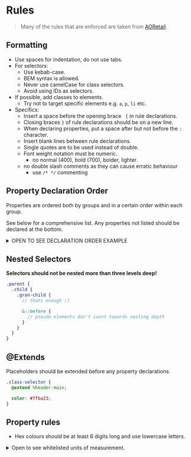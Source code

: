 # Rules

> Many of the rules that are enforced are taken from [AORetail](https://github.com/AORetail/css).

## Formatting

- Use spaces for indentation, do not use tabs.
- For selectors:
  - Use kebab-case.
  - BEM syntax is allowed.
  - Never use camelCase for class selectors.
  - Avoid using IDs as selectors.
- If possible, add classes to elements.
  - Try not to target specific elements e.g. `a`, `p`, `li` etc.
- Specifics:
  - Insert a space before the opening brace ` {` in rule declarations.
  - Closing braces `}` of rule declarations should be on a new line.
  - When declaring properties, put a space after but not before the `: ` character.
  - Insert blank lines between rule declarations.
  - Single quotes are to be used instead of double.
  - Font weight notation must be numeric.
    - no normal (400), bold (700), bolder, lighter.
  - no double slash comments as they can cause erratic behaviour
    - use `/* */` commenting

## Property Declaration Order

Properties are ordered both by groups and in a certain order within each group.

See below for a comprehensive list. Any properties not listed should be declared at the bottom.

<details><summary> OPEN TO SEE DECLARATION ORDER EXAMPLE </summary>

```scss
.class-selector {
  // mixins and extensions
  @include function(arg);
  @extend %placeholder;

  // content
  content: '';

  // display
  display: block | flex | grid | inline | inline-block | inline-flex | inline-grid | table | table-cell;

  // flex properties
  flex-flow: column wrap;
  flex-direction: column;
  flex-wrap: wrap;
  flex: 1 0 auto;
  flex-grow: 1;
  flex-shrink: 0;
  flex-basis: auto;

  // grid properties
  grid: 200px auto / 1fr auto 1fr;
  grid-template:
    [row1-start] 'header header header' 24px [row1-end]
    [row2-start] 'footer footer footer' 24px [row2-end]
    / auto 48px auto;
  grid-template-columns: 48px 48px 48px 48px;
  grid-template-rows: auto;
  grid-template-areas:
    'header header header header'
    'sidebar main main main'
    'footer footer footer footer';
  grid-gap: 48px;
  grid-column-gap: 48px;
  grid-row-gap: 48px;
  grid-auto-columns: 64px;
  grid-auto-rows: 64px;
  grid-auto-flow: column;
  grid-area: 1 / col4-start / last-line / 6;
  grid-column: 3 / span 2;
  grid-column-start: 2;
  grid-column-end: five;
  grid-row: third-line / 4;
  grid-row-start: row1-start;
  grid-row-end: 3;

  // flex and grid parents
  justify-content: center;
  justify-items: center;
  align-content: center;
  align-items: center;

  // flex and grid children
  justify-self: center;
  align-self: center;
  place-self: center;
  order: 1;

  // position
  position: absolute | fixed | relative | static | sticky;
  top: 50%;
  right: 50%;
  bottom: 50%;
  left: 50%;
  z-index: 1;

  // alignment
  transform: translate(-50% -50%);
  vertical-align: middle;

  // float properties
  float: left | right | none;
  clear: left | right | both | none;

  // box-sizing
  box-sizing: border-box;

  // width
  width: 1000px;
  min-width: 50%;
  max-width: 100%;

  // height
  height: 1000px;
  min-height: 50%;
  max-height: 100%;

  // margin
  margin: 8px 16px 24px 32px;
  margin-top: 8px;
  margin-right: 16px;
  margin-bottom: 24px;
  margin-left: 32px;

  // padding
  padding: 8px 16px 24px 32px;
  padding-top: 8px;
  padding-right: 16px;
  padding-bottom: 24px;
  padding-left: 32px;

  // border properties
  border: 1px solid #7fba23;
  border-top: 1px solid #7fba23;
  border-right: 1px solid #7fba23;
  border-bottom: 1px solid #7fba23;
  border-left: 1px solid #7fba23;
  border-radius: 4px;
  border-top-left-radius: 4px;
  border-top-right-radius: 4px;
  border-bottom-right-radius: 4px;
  border-bottom-left-radius: 4px;

  // typography
  font: 16px/1.5 sans-serif 400 italic;
  line-height: 1.5; 
  font-family: sans-serif;
  font-weight: 400;
  font-style: italic;
  font-size: 16px;
  color: #7fba23;

  // test manipulation
  direction: ltr;
  text-align: center;
  text-transform: lowercase;
  text-decoration: underline;

  // word wrap
  word-break: break-word;
  word-wrap: break-word;

  // background
  background: url('../img/nicholas-cage.jpg') no-repeat bottom right #7fba23;
  background-color: #7fba23;
  background-image: url('../img/nicholas-cage.jpg');
  background-image: image-set(url('../img/nicholas-cage.jpg') 1x, url('../img/nicholas-cage_2x.jpg') 2x);
  background-position: top left;
  background-repeat: no-repeat;
  background-size: cover;
  object-fit: cover;

  // box shadow
  box-shadow: 0 0 4px 4px rgba(0, 0, 0, 0.5);

  // list style
  list-style: lower-roman outside url(../img/shape.png);
  list-style-type: lower-roman;
  list-style-position: outside;
  list-style-image: url(../img/shape.png);

  // transition and animation
  transition: color 1s ease-in-out;
  animation: 3s ease-in 1s 2 reverse both paused slidein;

  // opacity and visibility
  opacity: 0.5;
  visibility: visible;

  // overflow
  overflow: auto;
  overflow-x: auto;
  overflow-y: auto;

  // mouse properties
  cursor: pointer;
  pointer-events: none;

  // psuedo selectors
  &:hover {
    // properties
  }

  &:focus {
    // properties
  }

  &:active {
    // properties
  }

  &:visited {
    // properties
  }

  &:valid {
    // properties
  }

  &:invalid {
    // properties
  }

  &:checked {
    // properties
  }

  &:first-child {
    // properties
  }

  &:first-of-type {
    // properties
  }

  &:last-child {
    // properties
  }

  &:last-of-type {
    // properties
  }

  &:nth-child(4n+1) {
    // properties
  }

  &:nth-of-type(4n+1) {
    // properties
  }

  // psuedo elements
  &::before {
    // properties
  }

  &::after {
    // properties
  }

  // children
  .class-selector__child {
    // properties
  }
}
```
</details>

## Nested Selectors

**Selectors should not be nested more than three levels deep!**

```scss
.parent {
  .child {
    .gran-child {
      // thats enough ;)

      &::before {
        // pseudo elements don't count towards nesting depth
      }
    }
  }
}
```

## @Extends

Placeholders should be extended before any property declarations.

```scss
.class-selector {
  @extend %header-main;

  color: #7fba23;
}
```

## Property rules

- Hex colours should be at least 6 digits long and use lowercase letters.

<details><summary>Open to see whitelisted units of measurement.</summary>

*animation*: `s`

*background-image | background*: `px`, `x`, `deg`, or `%`

*border | border-width*: `px`

*font-size | font*: `px`

*margin | padding. (shorthand)*: `px`, `vh`, or `vw`

*margin-top, margin-right, margin-bottom, margin-left*: `px`

*padding-top, padding-right, padding-bottom, padding-left*: `px`

*width | height*: `px`, `%`, `vw`, or `vh`

</details>